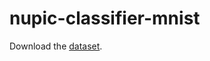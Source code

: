 nupic-classifier-mnist
======================

Download the [dataset].

[dataset]:http://www.kaggle.com/c/digit-recognizer/download/train.csv
